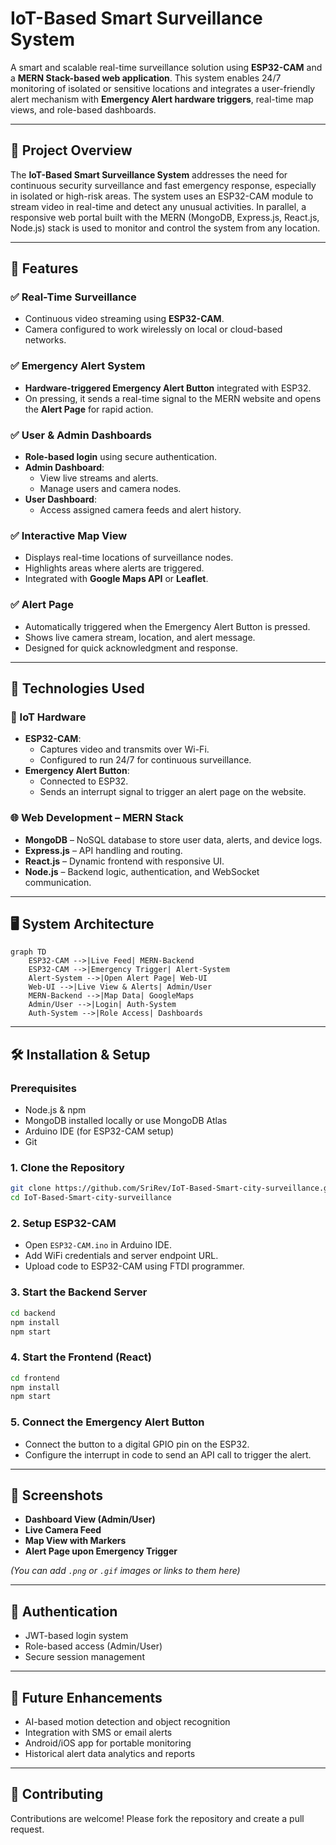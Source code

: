 
# IoT-Based Smart Surveillance System

A smart and scalable real-time surveillance solution using **ESP32-CAM** and a **MERN Stack-based web application**. This system enables 24/7 monitoring of isolated or sensitive locations and integrates a user-friendly alert mechanism with **Emergency Alert hardware triggers**, real-time map views, and role-based dashboards.

---

## 🚀 Project Overview

The **IoT-Based Smart Surveillance System** addresses the need for continuous security surveillance and fast emergency response, especially in isolated or high-risk areas. The system uses an ESP32-CAM module to stream video in real-time and detect any unusual activities. In parallel, a responsive web portal built with the MERN (MongoDB, Express.js, React.js, Node.js) stack is used to monitor and control the system from any location.

---

## 🔧 Features

### ✅ Real-Time Surveillance
- Continuous video streaming using **ESP32-CAM**.
- Camera configured to work wirelessly on local or cloud-based networks.

### ✅ Emergency Alert System
- **Hardware-triggered Emergency Alert Button** integrated with ESP32.
- On pressing, it sends a real-time signal to the MERN website and opens the **Alert Page** for rapid action.

### ✅ User & Admin Dashboards
- **Role-based login** using secure authentication.
- **Admin Dashboard**:
  - View live streams and alerts.
  - Manage users and camera nodes.
- **User Dashboard**:
  - Access assigned camera feeds and alert history.

### ✅ Interactive Map View
- Displays real-time locations of surveillance nodes.
- Highlights areas where alerts are triggered.
- Integrated with **Google Maps API** or **Leaflet**.

### ✅ Alert Page
- Automatically triggered when the Emergency Alert Button is pressed.
- Shows live camera stream, location, and alert message.
- Designed for quick acknowledgment and response.

---

## 🧠 Technologies Used

### 🔌 IoT Hardware
- **ESP32-CAM**:
  - Captures video and transmits over Wi-Fi.
  - Configured to run 24/7 for continuous surveillance.
- **Emergency Alert Button**:
  - Connected to ESP32.
  - Sends an interrupt signal to trigger an alert page on the website.

### 🌐 Web Development – MERN Stack
- **MongoDB** – NoSQL database to store user data, alerts, and device logs.
- **Express.js** – API handling and routing.
- **React.js** – Dynamic frontend with responsive UI.
- **Node.js** – Backend logic, authentication, and WebSocket communication.

---

## 🖥️ System Architecture

```mermaid
graph TD
    ESP32-CAM -->|Live Feed| MERN-Backend
    ESP32-CAM -->|Emergency Trigger| Alert-System
    Alert-System -->|Open Alert Page| Web-UI
    Web-UI -->|Live View & Alerts| Admin/User
    MERN-Backend -->|Map Data| GoogleMaps
    Admin/User -->|Login| Auth-System
    Auth-System -->|Role Access| Dashboards
```

---

## 🛠️ Installation & Setup

### Prerequisites

- Node.js & npm
- MongoDB installed locally or use MongoDB Atlas
- Arduino IDE (for ESP32-CAM setup)
- Git

### 1. Clone the Repository

```bash
git clone https://github.com/SriRev/IoT-Based-Smart-city-surveillance.git
cd IoT-Based-Smart-city-surveillance
```

### 2. Setup ESP32-CAM

- Open `ESP32-CAM.ino` in Arduino IDE.
- Add WiFi credentials and server endpoint URL.
- Upload code to ESP32-CAM using FTDI programmer.

### 3. Start the Backend Server

```bash
cd backend
npm install
npm start
```

### 4. Start the Frontend (React)

```bash
cd frontend
npm install
npm start
```

### 5. Connect the Emergency Alert Button
- Connect the button to a digital GPIO pin on the ESP32.
- Configure the interrupt in code to send an API call to trigger the alert.

---

## 📸 Screenshots

- **Dashboard View (Admin/User)**
- **Live Camera Feed**
- **Map View with Markers**
- **Alert Page upon Emergency Trigger**

*(You can add `.png` or `.gif` images or links to them here)*

---

## 🔐 Authentication

- JWT-based login system
- Role-based access (Admin/User)
- Secure session management

---

## 🧪 Future Enhancements

- AI-based motion detection and object recognition
- Integration with SMS or email alerts
- Android/iOS app for portable monitoring
- Historical alert data analytics and reports

---

## 🤝 Contributing

Contributions are welcome! Please fork the repository and create a pull request.

